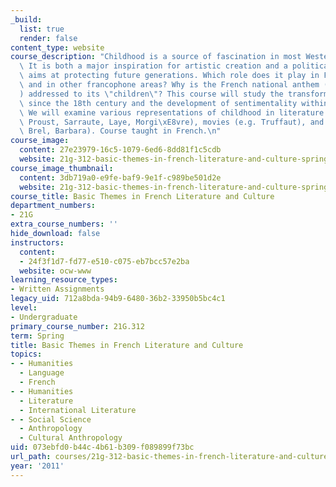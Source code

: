 ```yaml
---
_build:
  list: true
  render: false
content_type: website
course_description: "Childhood is a source of fascination in most Western cultures.\
  \ It is both a major inspiration for artistic creation and a political ideal, which\
  \ aims at protecting future generations. Which role does it play in French society\
  \ and in other francophone areas? Why is the French national anthem (\"La Marseillaise\"\
  ) addressed to its \"children\"? This course will study the transformation of childhood\
  \ since the 18th century and the development of sentimentality within the family.\
  \ We will examine various representations of childhood in literature (e.g. Pagnol,\
  \ Proust, Sarraute, Laye, Morgi\xE8vre), movies (e.g. Truffaut), and songs (e.g.\
  \ Brel, Barbara). Course taught in French.\n"
course_image:
  content: 27e23979-16c5-1079-6ed6-8dd81f1c5cdb
  website: 21g-312-basic-themes-in-french-literature-and-culture-spring-2011
course_image_thumbnail:
  content: 3db719a0-e9fe-baf9-9e1f-c989be501d2e
  website: 21g-312-basic-themes-in-french-literature-and-culture-spring-2011
course_title: Basic Themes in French Literature and Culture
department_numbers:
- 21G
extra_course_numbers: ''
hide_download: false
instructors:
  content:
  - 24f3f1d7-fd77-e510-c075-eb7bcc57e2ba
  website: ocw-www
learning_resource_types:
- Written Assignments
legacy_uid: 712a8bda-94b9-6480-36b2-33950b5bc4c1
level:
- Undergraduate
primary_course_number: 21G.312
term: Spring
title: Basic Themes in French Literature and Culture
topics:
- - Humanities
  - Language
  - French
- - Humanities
  - Literature
  - International Literature
- - Social Science
  - Anthropology
  - Cultural Anthropology
uid: 073ebfd0-b44c-4b61-b309-f089899f73bc
url_path: courses/21g-312-basic-themes-in-french-literature-and-culture-spring-2011
year: '2011'
---
```


